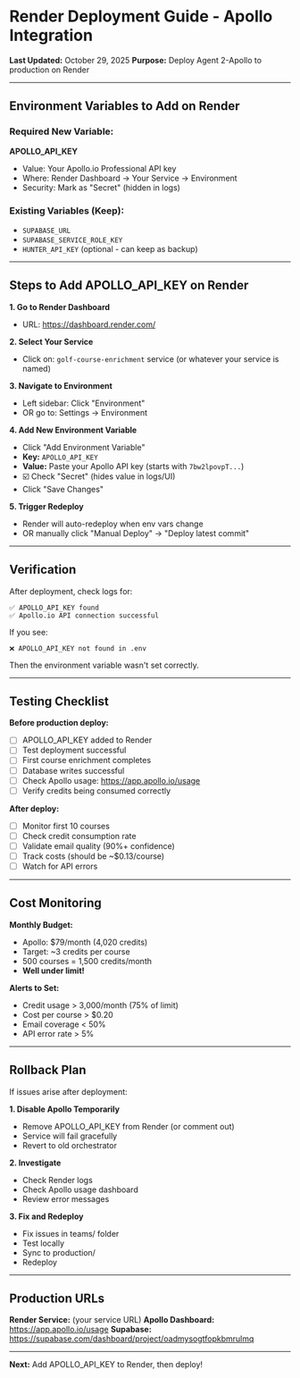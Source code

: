 # Render Deployment Guide - Apollo Integration

**Last Updated:** October 29, 2025
**Purpose:** Deploy Agent 2-Apollo to production on Render

---

## Environment Variables to Add on Render

### Required New Variable:

**APOLLO_API_KEY**
- Value: Your Apollo.io Professional API key
- Where: Render Dashboard → Your Service → Environment
- Security: Mark as "Secret" (hidden in logs)

### Existing Variables (Keep):

- `SUPABASE_URL`
- `SUPABASE_SERVICE_ROLE_KEY`
- `HUNTER_API_KEY` (optional - can keep as backup)

---

## Steps to Add APOLLO_API_KEY on Render

**1. Go to Render Dashboard**
- URL: https://dashboard.render.com/

**2. Select Your Service**
- Click on: `golf-course-enrichment` service (or whatever your service is named)

**3. Navigate to Environment**
- Left sidebar: Click "Environment"
- OR go to: Settings → Environment

**4. Add New Environment Variable**
- Click "Add Environment Variable"
- **Key:** `APOLLO_API_KEY`
- **Value:** Paste your Apollo API key (starts with `7bw2lpovpT...`)
- ☑️ Check "Secret" (hides value in logs/UI)
- Click "Save Changes"

**5. Trigger Redeploy**
- Render will auto-redeploy when env vars change
- OR manually click "Manual Deploy" → "Deploy latest commit"

---

## Verification

After deployment, check logs for:
```
✅ APOLLO_API_KEY found
✅ Apollo.io API connection successful
```

If you see:
```
❌ APOLLO_API_KEY not found in .env
```

Then the environment variable wasn't set correctly.

---

## Testing Checklist

**Before production deploy:**
- [ ] APOLLO_API_KEY added to Render
- [ ] Test deployment successful
- [ ] First course enrichment completes
- [ ] Database writes successful
- [ ] Check Apollo usage: https://app.apollo.io/usage
- [ ] Verify credits being consumed correctly

**After deploy:**
- [ ] Monitor first 10 courses
- [ ] Check credit consumption rate
- [ ] Validate email quality (90%+ confidence)
- [ ] Track costs (should be ~$0.13/course)
- [ ] Watch for API errors

---

## Cost Monitoring

**Monthly Budget:**
- Apollo: $79/month (4,020 credits)
- Target: ~3 credits per course
- 500 courses = 1,500 credits/month
- **Well under limit!**

**Alerts to Set:**
- Credit usage > 3,000/month (75% of limit)
- Cost per course > $0.20
- Email coverage < 50%
- API error rate > 5%

---

## Rollback Plan

If issues arise after deployment:

**1. Disable Apollo Temporarily**
- Remove APOLLO_API_KEY from Render (or comment out)
- Service will fail gracefully
- Revert to old orchestrator

**2. Investigate**
- Check Render logs
- Check Apollo usage dashboard
- Review error messages

**3. Fix and Redeploy**
- Fix issues in teams/ folder
- Test locally
- Sync to production/
- Redeploy

---

## Production URLs

**Render Service:** (your service URL)
**Apollo Dashboard:** https://app.apollo.io/usage
**Supabase:** https://supabase.com/dashboard/project/oadmysogtfopkbmrulmq

---

**Next:** Add APOLLO_API_KEY to Render, then deploy!
